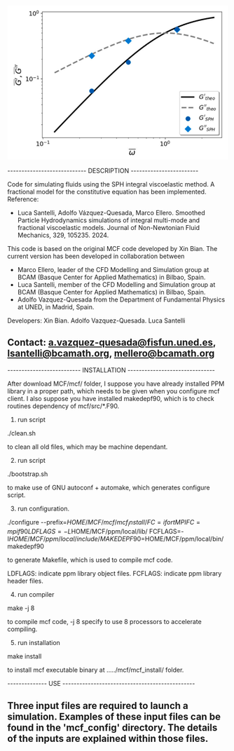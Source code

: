 ![alt text](https://github.com/BCAM-CFD/SPH_fractional/blob/fractional_development/fractional_Maxwell_rheology.png)

---------------------------- DESCRIPTION ------------------------

 Code for simulating fluids using the SPH integral viscoelastic method.
 A fractional model for the constitutive equation has been implemented.
 Reference:
  - Luca  Santelli, Adolfo  Vázquez-Quesada,  Marco Ellero.  Smoothed
     Particle  Hydrodynamics simulations  of  integral multi-mode  and
     fractional  viscoelastic models.  Journal of  Non-Newtonian Fluid
     Mechanics, 329, 105235. 2024.

 This code is  based on the original MCF code  developed by Xin Bian.
 The  current version  has  been developed  in collaboration  between
 - Marco Ellero,  leader of the  CFD Modelling and Simulation  group at
    BCAM (Basque Center  for Applied Mathematics) in  Bilbao, Spain.
 - Luca Santelli, member of  the  CFD Modelling and Simulation  group at
    BCAM (Basque Center  for Applied Mathematics) in  Bilbao, Spain.
 - Adolfo Vazquez-Quesada from  the Department of Fundamental Physics
    at UNED, in Madrid, Spain.

 Developers:
     Xin Bian.
     Adolfo Vazquez-Quesada.
     Luca Santelli

 Contact: a.vazquez-quesada@fisfun.uned.es, lsantelli@bcamath.org, mellero@bcamath.org
--------------------------------------------------------------------

-------------------------- INSTALLATION -------------------------------

After download MCF/mcf/ folder,
I suppose you have already installed PPM library
in a proper path,
which needs to be given when you configure mcf client.
I also suppose you have installed makedepf90,
which is to check routines dependency of mcf/src/*.F90.

1) run script
 
  ./clean.sh

to clean all old files, which may be machine dependant.

2) run script

  ./bootstrap.sh

to make use of GNU autoconf + automake,
which generates configure script.

3) run configuration.

./configure --prefix=$HOME/MCF/mcf/mcf_install/ FC=ifort MPIFC=mpif90 LDFLAGS=-L$HOME/MCF/ppm/local/lib/ FCFLAGS=-I$HOME/MCF/ppm/local/include/ MAKEDEPF90=$HOME/MCF/ppm/local/bin/makedepf90

to generate Makefile, which is used to compile mcf code.

LDFLAGS: indicate ppm library object files.
FCFLAGS: indicate ppm library header files.


4) run compiler

  make -j 8

to compile mcf code,
-j 8 specify to use 8 processors to accelerate compiling.

5) run installation

  make install

to install mcf executable binary at ...../mcf/mcf_install/ folder.

-------------- USE -----------------------------------------------

Three input files are required to launch a simulation. Examples of
these input files can be found in the 'mcf_config' directory. The
details of the inputs are explained within those files.
-------------------------------------------------------------------
